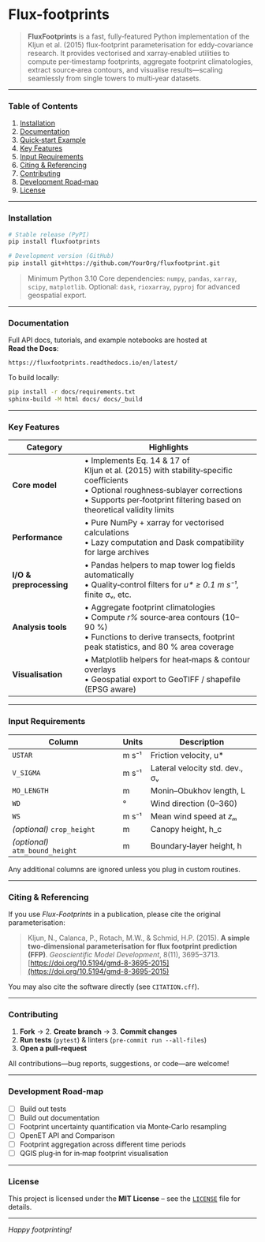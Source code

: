 # Flux-footprints

> **FluxFootprints** is a fast, fully‑featured Python implementation of the
> Kljun et al. (2015) flux‑footprint parameterisation for eddy‑covariance research.
> It provides vectorised and xarray‑enabled utilities to compute per‑timestamp
> footprints, aggregate footprint climatologies, extract source‑area contours,
> and visualise results—scaling seamlessly from single towers to multi‑year
> datasets.

---

### Table of Contents
 
1. [Installation](#installation)
2. [Documentation](https://fluxfootprints.readthedocs.io/en/latest/)
3. [Quick‑start Example](#quick-start-example)
4. [Key Features](#key-features)
5. [Input Requirements](#input-requirements)
7. [Citing & Referencing](#citing--referencing)
8. [Contributing](#contributing)
9. [Development Road‑map](#development-road-map)
10. [License](#license)

---

### Installation

```bash
# Stable release (PyPI)
pip install fluxfootprints

# Development version (GitHub)
pip install git+https://github.com/YourOrg/fluxfootprint.git
```

> Minimum Python 3.10  Core dependencies: `numpy`, `pandas`, `xarray`,
> `scipy`, `matplotlib`.  Optional: `dask`, `rioxarray`, `pyproj` for advanced
> geospatial export.

---

### Documentation

Full API docs, tutorials, and example notebooks are hosted at **Read the Docs**:

```
https://fluxfootprints.readthedocs.io/en/latest/
```

To build locally:

```bash
pip install -r docs/requirements.txt
sphinx-build -M html docs/ docs/_build
```

---

### Key Features

| Category                | Highlights                                                                                                                                                                                                   |
| ----------------------- | ------------------------------------------------------------------------------------------------------------------------------------------------------------------------------------------------------------ |
| **Core model**          | • Implements Eq. 14 & 17 of Kljun et al. (2015) with stability‑specific coefficients<br>• Optional roughness‑sublayer corrections<br>• Supports per‑footprint filtering based on theoretical validity limits |
| **Performance**         | • Pure NumPy + xarray for vectorised calculations<br>• Lazy computation and Dask compatibility for large archives                                                                                            |
| **I/O & preprocessing** | • Pandas helpers to map tower log fields automatically<br>• Quality‑control filters for *u\* ≥ 0.1 m s⁻¹*, finite σᵥ, etc.                                                                                   |
| **Analysis tools**      | • Aggregate footprint climatologies<br>• Compute *r%* source‑area contours (10–90 %)<br>• Functions to derive transects, footprint peak statistics, and 80 % area coverage                                   |
| **Visualisation**       | • Matplotlib helpers for heat‑maps & contour overlays<br>• Geospatial export to GeoTIFF / shapefile (EPSG aware)                                                                                             |

---

### Input Requirements

| Column                          | Units | Description                    |
| ------------------------------- | ----- | ------------------------------ |
| `USTAR`                         | m s⁻¹ | Friction velocity, u\*         |
| `V_SIGMA`                       | m s⁻¹ | Lateral velocity std. dev., σᵥ |
| `MO_LENGTH`                     | m     | Monin–Obukhov length, L        |
| `WD`                            | °     | Wind direction (0–360)         |
| `WS`                            | m s⁻¹ | Mean wind speed at *zₘ*        |
| *(optional)* `crop_height`      | m     | Canopy height, h\_c            |
| *(optional)* `atm_bound_height` | m     | Boundary‑layer height, h       |

Any additional columns are ignored unless you plug in custom routines.

---

### Citing & Referencing

If you use *Flux-Footprints* in a publication, please cite the original
parameterisation:

> Kljun, N., Calanca, P., Rotach, M.W., & Schmid, H.P. (2015).
> **A simple two‑dimensional parameterisation for flux footprint prediction (FFP)**.
> *Geoscientific Model Development*, 8(11), 3695–3713.
> [https://doi.org/10.5194/gmd-8-3695-2015](https://doi.org/10.5194/gmd-8-3695-2015)

You may also cite the software directly (see `CITATION.cff`).

---

### Contributing

1. **Fork** → 2. **Create branch** → 3. **Commit changes**
2. **Run tests** (`pytest`) & linters (`pre‑commit run --all-files`)
3. **Open a pull‑request**

All contributions—bug reports, suggestions, or code—are welcome!

---

### Development Road‑map

* [ ] Build out tests
* [ ] Build out documentation
* [ ] Footprint uncertainty quantification via Monte‑Carlo resampling
* [ ] OpenET API and Comparison
* [ ] Footprint aggregation across different time periods
* [ ] QGIS plug‑in for in‑map footprint visualisation

---

### License

This project is licensed under the **MIT License** – see the
[`LICENSE`](LICENSE) file for details.

---

*Happy footprinting!*

